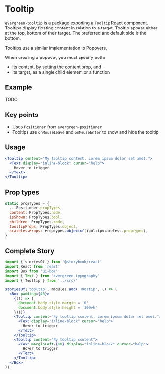 # Tooltip

`evergreen-tooltip` is a package exporting a `Tooltip` React component.
Tooltips display floating content in relation to a target.
Tooltip appear either at the top, bottom of their target.
The preferred and default side is the bottom.

Tooltips use a similar implementation to Popovers,

When creating a popover, you must specify both:

* its content, by setting the content prop, and
* its target, as a single child element or a function

## Example

TODO

## Key points

* Uses `Positioner` from `evergreen-positioner`
* Tooltips use `onMouseLeave` and `onMouseEnter` to show and hide the tooltip

## Usage

```jsx
<Tooltip content="My tooltip content. Lorem ipsum dolar set amet.">
  <Text display="inline-block" cursor="help">
    Hover to trigger
  </Text>
</Tooltip>
```

## Prop types

```js
static propTypes = {
  ...Positioner.propTypes,
  content: PropTypes.node,
  isShown: PropTypes.bool,
  children: PropTypes.node,
  tooltipProps: PropTypes.object,
  statelessProps: PropTypes.objectOf(TooltipStateless.propTypes),
}
```

## Complete Story

```jsx
import { storiesOf } from '@storybook/react'
import React from 'react'
import Box from 'ui-box'
import { Text } from 'evergreen-typography'
import { Tooltip } from '../src/'

storiesOf('tooltip', module).add('Tooltip', () => (
  <Box padding={40}>
    {(() => {
      document.body.style.margin = '0'
      document.body.style.height = '100vh'
    })()}
    <Tooltip content="My tooltip content. Lorem ipsum dolar set amet.">
      <Text display="inline-block" cursor="help">
        Hover to trigger
      </Text>
    </Tooltip>
    <Tooltip content="My tooltip content">
      <Text marginLeft={40} display="inline-block" cursor="help">
        Hover to trigger
      </Text>
    </Tooltip>
  </Box>
))
```
